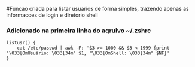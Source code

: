#Funcao criada para listar usuarios de forma simples, trazendo apenas as informacoes de login e diretorio shell
### Adicionado na primeira linha do aqruivo ~/.zshrc

```
listusr() {
    cat /etc/passwd | awk -F: '$3 >= 1000 && $3 < 1999 {print "\033[0mUsuário: \033[34m" $1, "\033[0mShell: \033[34m" $NF}'
}
